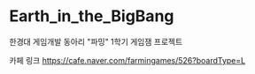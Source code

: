 # Earth_in_the_BigBang
한경대 게임개발 동아리 "파밍" 1학기 게임잼 프로젝트

카페 링크
https://cafe.naver.com/farmingames/526?boardType=L

